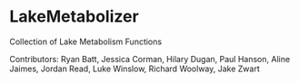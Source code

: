 LakeMetabolizer
===============

Collection of Lake Metabolism Functions

Contributors: Ryan Batt, Jessica Corman, Hilary Dugan, Paul Hanson, Aline Jaimes, Jordan Read,
              Luke Winslow, Richard Woolway, Jake Zwart 
